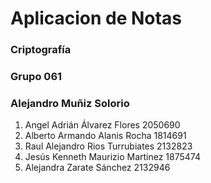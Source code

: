# Aplicacion de Notas
### Criptografía
### Grupo 061
### Alejandro Muñiz Solorio
 1. Angel Adrián Álvarez Flores 2050690 
 2. Alberto Armando Alanis Rocha 1814691
 3. Raul Alejandro Rios Turrubiates 2132823
 4. Jesús Kenneth Maurizio Martinez 1875474
 5. Alejandra Zarate Sánchez 2132946
